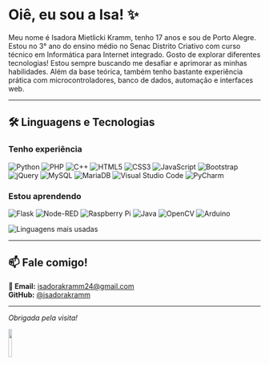# Oiê, eu sou a Isa! ✨ 

Meu nome é Isadora Mietlicki Kramm, tenho 17 anos e sou de Porto Alegre. Estou no 3° ano do ensino médio no Senac Distrito Criativo com curso técnico em Informática para Internet integrado.
Gosto de explorar diferentes tecnologias! Estou sempre buscando me desafiar e aprimorar as minhas habilidades. Além da base teórica, também tenho bastante experiência prática com microcontroladores, banco de dados, automação e interfaces web.

---

## 🛠 Linguagens e Tecnologias

### **Tenho experiência**  

![Python](https://img.shields.io/badge/python-3670A0?style=for-the-badge&logo=python&logoColor=ffdd54)
![PHP](https://img.shields.io/badge/php-%23777BB4.svg?style=for-the-badge&logo=php&logoColor=white)
![C++](https://img.shields.io/badge/c++-%2300599C.svg?style=for-the-badge&logo=c%2B%2B&logoColor=white)
![HTML5](https://img.shields.io/badge/html5-%23E34F26.svg?style=for-the-badge&logo=html5&logoColor=white)
![CSS3](https://img.shields.io/badge/css3-%231572B6.svg?style=for-the-badge&logo=css3&logoColor=white)
![JavaScript](https://img.shields.io/badge/javascript-%23323330.svg?style=for-the-badge&logo=javascript&logoColor=%23F7DF1E)
![Bootstrap](https://img.shields.io/badge/bootstrap-%238511FA.svg?style=for-the-badge&logo=bootstrap&logoColor=white)
![jQuery](https://img.shields.io/badge/jquery-%230769AD.svg?style=for-the-badge&logo=jquery&logoColor=white)
![MySQL](https://img.shields.io/badge/mysql-4479A1.svg?style=for-the-badge&logo=mysql&logoColor=white)
![MariaDB](https://img.shields.io/badge/MariaDB-003545?style=for-the-badge&logo=mariadb&logoColor=white)
![Visual Studio Code](https://img.shields.io/badge/Visual%20Studio%20Code-0078d7.svg?style=for-the-badge&logo=visual-studio-code&logoColor=white)
![PyCharm](https://img.shields.io/badge/pycharm-143?style=for-the-badge&logo=pycharm&logoColor=black&color=black&labelColor=green)

### **Estou aprendendo**

![Flask](https://img.shields.io/badge/flask-%23000.svg?style=for-the-badge&logo=flask&logoColor=white)
![Node-RED](https://img.shields.io/badge/Node--RED-%238F0000.svg?style=for-the-badge&logo=node-red&logoColor=white)
![Raspberry Pi](https://img.shields.io/badge/-Raspberry_Pi-C51A4A?style=for-the-badge&logo=Raspberry-Pi)
![Java](https://img.shields.io/badge/java-%23ED8B00.svg?style=for-the-badge&logo=openjdk&logoColor=white)
![OpenCV](https://img.shields.io/badge/opencv-%23white.svg?style=for-the-badge&logo=opencv&logoColor=white)
![Arduino](https://img.shields.io/badge/-Arduino-00979D?style=for-the-badge&logo=Arduino&logoColor=white)

![Linguagens mais usadas](https://github-readme-stats.vercel.app/api/top-langs/?username=isadorakramm&layout=compact&langs_count=6&theme=radical)

---
<link rel="stylesheet" type='text/css' href="https://cdn.jsdelivr.net/gh/devicons/devicon@latest/devicon.min.css" />
          
## 📫 Fale comigo!
**📧 Email:** isadorakramm24@gmail.com  
<i class="devicon-github-original"></i>
**GitHub:** [@isadorakramm](https://github.com/isadorakramm)

---

*Obrigada pela visita!*


<img src="https://media.tenor.com/Cdsz67OHTE0AAAAj/kitty-cat.gif" width="12%">
